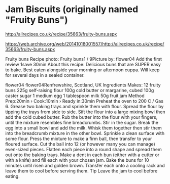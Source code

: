 # Jam Biscuits (originally named "Fruity Buns")

http://allrecipes.co.uk/recipe/35663/fruity-buns.aspx


https://web.archive.org/web/20141018001557/http://allrecipes.co.uk/recipe/35663/fruity-buns.aspx

Fruity buns
Recipe photo: Fruity buns1 / 9Picture by:  flower04
 Add the first review
 1save
 30min
About this recipe: Delicious buns that are SUPER easy to bake. Best eaten alongside your morning or afternoon cuppa. Will keep for several days in a sealed container.

flower04	flower04Renfrewshire, Scotland, UK
Ingredients
Makes: 12 fruity buns
225g self-raising flour
100g cold butter or margarine, cubed
100g caster sugar
1 medium egg
1 tablespoon milk
50g fruit jam
Method
Prep:20min  ›  Cook:10min  ›  Ready in:30min 
Preheat the oven to 200 C / Gas 6. Grease two baking trays and sprinkle them with flour. Spread the flour by tipping the trays from side to side.
Sift the flour into a large mixing bowl then add the cold cubed butter.
Rub the butter into the flour with your fingers, until the mixture resembles fine breadcrumbs. Stir in the sugar.
Break the egg into a small bowl and add the milk. Whisk them together then stir them into the breadcrumb mixture in the other bowl.
Sprinkle a clean surface with some flour. Press the mixture to make a firm ball, then transfer to your floured surface.
Cut the ball into 12 (or however many you can manage) even-sized pieces.
Flatten each piece into a round shape and spread them out onto the baking trays. Make a dent in each bun (either with a cutter or with a knife) and fill each with your chosen jam.
Bake the buns for 10 minutes until risen and golden brown. Transfer each onto a cooling rack and leave them to cool before serving them.
Tip
Leave the jam to cool before eating.
